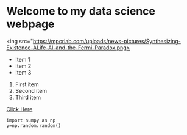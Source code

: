 # Welcome to my data science webpage


<ing src="https://mpcrlab.com/uploads/news-pictures/Synthesizing-Existence-ALife-AI-and-the-Fermi-Paradox.png>

- Item 1
- Item 2
- Item 3

1. First item
2. Second item
3. Third item

[Click Here](https://mpcrlab.com/)

```
import numpy as np
y=np.random.random()
```
